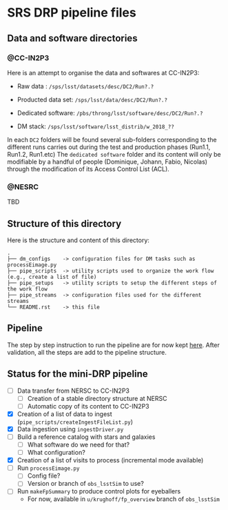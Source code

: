 # SRS DRP pipeline files

## Data and software directories

### @CC-IN2P3

Here is an attempt to organise the data and softwares at CC-IN2P3:

- Raw data : ``/sps/lsst/datasets/desc/DC2/Run?.?``

- Producted data set: ``/sps/lsst/data/desc/DC2/Run?.?``

- Dedicated software: ``/pbs/throng/lsst/software/desc/DC2/Run?.?``

- DM stack: ``/sps/lsst/software/lsst_distrib/w_2018_??``

In each ``DC2`` folders will be found several sub-folders corresponding
to the different runs carries out during the test and production
phases (Run1.1, Run1.2, Run1.etc) The ``dedicated software`` folder and
its content will only be modifiable by a handful of people (Dominique,
Johann, Fabio, Nicolas) through the modification of its Access Control
List (ACL).

### @NESRC

TBD

## Structure of this directory

Here is the structure and content of this directory:

    .
    ├── dm_configs    -> configuration files for DM tasks such as processEimage.py
    ├── pipe_scripts  -> utility scripts used to organize the work flow (e.g., create a list of file) 
    ├── pipe_setups   -> utility scripts to setup the different steps of the work flow
    ├── pipe_streams  -> configuration files used for the different streams
    └── README.rst    -> this file


## Pipeline

The step by step instruction to run the pipeline are for now kept
[here](https://github.com/LSSTDESC/ImageProcessingPipelines/wiki/Step-by-step-instructions-for-initial-cross-check-of-DM-DC2). After validation, all the steps are add to the pipeline structure.

## Status for the mini-DRP pipeline

- [ ] Data transfer from NERSC to CC-IN2P3
  - [ ] Creation of a stable directory structure at NERSC
  - [ ] Automatic copy of its content to CC-IN2P3
- [x] Creation of a list of data to ingest (``pipe_scripts/createIngestFileList.py``)
- [x] Data ingestion using `ingestDriver.py`
- [ ] Build a reference catalog with stars and galaxies
  - [ ] What software do we need for that?
  - [ ] What configuration?
- [x] Creation of a list of visits to process (incremental mode available)
- [ ] Run `processEimage.py`
  - [ ] Config file?
  - [ ] Version or branch of `obs_lsstSim` to use?
- [ ] Run `makeFpSummary` to produce control plots for eyeballers
  - For now, available in `u/krughoff/fp_overview` branch of `obs_lsstSim`
  






